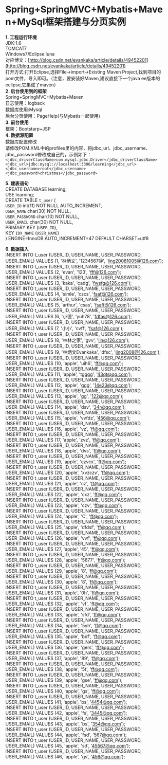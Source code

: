 # Spring+SpringMVC+Mybatis+Maven+MySql框架搭建与分页实例   #
**1. 工程运行环境**  
JDK:1.6  
TOMCAT7  
Windows7/Eclipse luna  
对应博文：[http://blog.csdn.net/evankaka/article/details/49452201](http://blog.csdn.net/evankaka/article/details/49452201)     
打开方式:打开Eclipse,选择File->import->Existing Maven Project,找到项目的pom文件，导入即可。（注意，要安装好Maven,建议直接下一个java ee版本的eclipse,它集成了maven）  
**2. 后台使用到的框架**  
Spring+SpringMVC+Mybatis+Maven  
日志使用：logback  
数据库使用:Mysql  
后台分页使用：PageHelp(与Mybatis一起使用)  
**3. 前台使用**  
框架：Bootstarp+JSP  
**4. 数据源配置**  
数据库配置修改  
请修改POM.XML中的profiles里的内容，将jdbc_url、jdbc_username、jdbc_password修改成自己的，示例如下：     
`<jdbc_driverClassName>com.mysql.jdbc.Driver</jdbc_driverClassName>`      
`<jdbc_url>jdbc:mysql://localhost:3306/learning</jdbc_url>`  
`<jdbc_username>root</jdbc_username>`  
`<jdbc_password>christmas</jdbc_password>`   
      
**5. 建表语句**   
    CREATE DATABASE learning;  
    USE learning;  
    CREATE TABLE `t_user` (  
       `USER_ID` int(11) NOT NULL AUTO_INCREMENT,  
      `USER_NAME` char(30) NOT NULL,  
      `USER_PASSWORD` char(10) NOT NULL,  
      `USER_EMAIL` char(30) NOT NULL,  
      PRIMARY KEY (`USER_ID`),  
      KEY `IDX_NAME` (`USER_NAME`)  
    ) ENGINE=InnoDB AUTO_INCREMENT=47 DEFAULT CHARSET=utf8  

**6. 数据插入**  
    INSERT INTO t_user (USER_ID, USER_NAME, USER_PASSWORD, USER_EMAIL) VALUES (1, '林炳文', '1234567@', 'ling20081005@126.com');  
    INSERT INTO t_user (USER_ID, USER_NAME, USER_PASSWORD, USER_EMAIL) VALUES (2, 'evan', '123', 'fff@126.com');  
    INSERT INTO t_user (USER_ID, USER_NAME, USER_PASSWORD, USER_EMAIL) VALUES (3, 'kaka', 'cadg', 'fwsfg@126.com');  
    INSERT INTO t_user (USER_ID, USER_NAME, USER_PASSWORD, USER_EMAIL) VALUES (4, 'simle', 'cscs', 'fsaf@126.com');  
    INSERT INTO t_user (USER_ID, USER_NAME, USER_PASSWORD, USER_EMAIL) VALUES (5, 'arthur', 'csas', 'fsaff@126.com');  
    INSERT INTO t_user (USER_ID, USER_NAME, USER_PASSWORD, USER_EMAIL) VALUES (6, '小德', 'yuh78', 'fdfas@126.com');  
    INSERT INTO t_user (USER_ID, USER_NAME, USER_PASSWORD, USER_EMAIL) VALUES (7, '小小', 'cvff', 'fsaf@126.com');  
    INSERT INTO t_user (USER_ID, USER_NAME, USER_PASSWORD, USER_EMAIL) VALUES (8, '林林之家', 'gvv', 'lin@126.com');  
    INSERT INTO t_user (USER_ID, USER_NAME, USER_PASSWORD, USER_EMAIL) VALUES (9, '林炳文Evankaka', 'dfsc', 'ling2008@126.com');  
    INSERT INTO t_user (USER_ID, USER_NAME, USER_PASSWORD, USER_EMAIL) VALUES (10, 'apple', 'uih6', 'ff@qq.com');  
    INSERT INTO t_user (USER_ID, USER_NAME, USER_PASSWORD, USER_EMAIL) VALUES (11, 'apple', 'tgggg', '43qt@qq.com');  
    INSERT INTO t_user (USER_ID, USER_NAME, USER_PASSWORD, USER_EMAIL) VALUES (12, 'apple', 'ggg', '14e23@qq.com');  
    INSERT INTO t_user (USER_ID, USER_NAME, USER_PASSWORD, USER_EMAIL) VALUES (13, 'apple', 'gg', '122@qq.com');    
    INSERT INTO t_user (USER_ID, USER_NAME, USER_PASSWORD, USER_EMAIL) VALUES (14, 'apple', 'dsv', '34r@qq.com');  
    INSERT INTO t_user (USER_ID, USER_NAME, USER_PASSWORD, USER_EMAIL) VALUES (15, 'apple', 'vvfdz', '456@qq.com');  
    INSERT INTO t_user (USER_ID, USER_NAME, USER_PASSWORD, USER_EMAIL) VALUES (16, 'apple', 'vz', 'ff@qq.com');  
    INSERT INTO t_user (USER_ID, USER_NAME, USER_PASSWORD, USER_EMAIL) VALUES (17, 'apple', 'zvz', 'ff@qq.com');  
    INSERT INTO t_user (USER_ID, USER_NAME, USER_PASSWORD, USER_EMAIL) VALUES (18, 'apple', 'dvs', 'ff@qq.com');  
    INSERT INTO t_user (USER_ID, USER_NAME, USER_PASSWORD, USER_EMAIL) VALUES (19, 'apple', 'czvcx', 'ff@qq.com');  
    INSERT INTO t_user (USER_ID, USER_NAME, USER_PASSWORD, USER_EMAIL) VALUES (20, 'apple', 'xvzczv', 'ff@qq.com');  
    INSERT INTO t_user (USER_ID, USER_NAME, USER_PASSWORD, USER_EMAIL) VALUES (21, 'apple', 'cz', 'ff@qq.com');  
    INSERT INTO t_user (USER_ID, USER_NAME, USER_PASSWORD, USER_EMAIL) VALUES (22, 'apple', 'cxz', 'ff@qq.com');  
    INSERT INTO t_user (USER_ID, USER_NAME, USER_PASSWORD, USER_EMAIL) VALUES (23, 'apple', 'czv', 'ff@qq.com');  
    INSERT INTO t_user (USER_ID, USER_NAME, USER_PASSWORD, USER_EMAIL) VALUES (24, 'apple', 'C', 'ff@qq.com');  
    INSERT INTO t_user (USER_ID, USER_NAME, USER_PASSWORD, USER_EMAIL) VALUES (25, 'apple', 'dfdsf', 'ff@qq.com');  
    INSERT INTO t_user (USER_ID, USER_NAME, USER_PASSWORD, USER_EMAIL) VALUES (26, 'apple', 'vvf', 'ff@qq.com');  
    INSERT INTO t_user (USER_ID, USER_NAME, USER_PASSWORD, USER_EMAIL) VALUES (27, 'apple', '45', 'ff@qq.com');  
    INSERT INTO t_user (USER_ID, USER_NAME, USER_PASSWORD, USER_EMAIL) VALUES (28, 'apple', '5677', 'ff@qq.com');  
    INSERT INTO t_user (USER_ID, USER_NAME, USER_PASSWORD, USER_EMAIL) VALUES (29, 'apple', '8', 'ff@qq.com');  
    INSERT INTO t_user (USER_ID, USER_NAME, USER_PASSWORD, USER_EMAIL) VALUES (30, 'apple', '8', 'ff@qq.com');  
    INSERT INTO t_user (USER_ID, USER_NAME, USER_PASSWORD, USER_EMAIL) VALUES (31, 'apple', '0h', 'ff@qq.com');  
    INSERT INTO t_user (USER_ID, USER_NAME, USER_PASSWORD, USER_EMAIL) VALUES (32, 'apple', 'vf', 'ff@qq.com');  
    INSERT INTO t_user (USER_ID, USER_NAME, USER_PASSWORD, USER_EMAIL) VALUES (33, 'apple', 'sfd', 'ff@qq.com');  
    INSERT INTO t_user (USER_ID, USER_NAME, USER_PASSWORD, USER_EMAIL) VALUES (34, 'apple', '5yh', 'ff@qq.com');  
    INSERT INTO t_user (USER_ID, USER_NAME, USER_PASSWORD, USER_EMAIL) VALUES (35, 'apple', 'bdf', 'ff@qq.com');  
    INSERT INTO t_user (USER_ID, USER_NAME, USER_PASSWORD, USER_EMAIL) VALUES (36, 'apple', 'gers', 'ff@qq.com');  
    INSERT INTO t_user (USER_ID, USER_NAME, USER_PASSWORD, USER_EMAIL) VALUES (37, 'apple', '89', 'ff@qq.com');  
    INSERT INTO t_user (USER_ID, USER_NAME, USER_PASSWORD, USER_EMAIL) VALUES (38, 'apple', '5t', 'ff@qq.com');  
    INSERT INTO t_user (USER_ID, USER_NAME, USER_PASSWORD, USER_EMAIL) VALUES (39, 'apple', 'gse', 'ff@qq.com');  
    INSERT INTO t_user (USER_ID, USER_NAME, USER_PASSWORD, USER_EMAIL) VALUES (40, 'apple', 'gs', 'ff@qq.com');  
    INSERT INTO t_user (USER_ID, USER_NAME, USER_PASSWORD, USER_EMAIL) VALUES (41, 'apple', 'bs', '4454@qq.com');  
    INSERT INTO t_user (USER_ID, USER_NAME, USER_PASSWORD, USER_EMAIL) VALUES (42, 'apple', 'fs', '3445@qq.com');  
    INSERT INTO t_user (USER_ID, USER_NAME, USER_PASSWORD, USER_EMAIL) VALUES (43, 'apple', 'bs', '354@qq.com');  
    INSERT INTO t_user (USER_ID, USER_NAME, USER_PASSWORD, USER_EMAIL) VALUES (44, 'apple', 'fsd', '567@qq.com');  
    INSERT INTO t_user (USER_ID, USER_NAME, USER_PASSWORD, USER_EMAIL) VALUES (45, 'apple', 'sd', '45567@qq.com');  
    INSERT INTO t_user (USER_ID, USER_NAME, USER_PASSWORD, USER_EMAIL) VALUES (46, 'apple', 'gs', '456@qq.com');  
   
